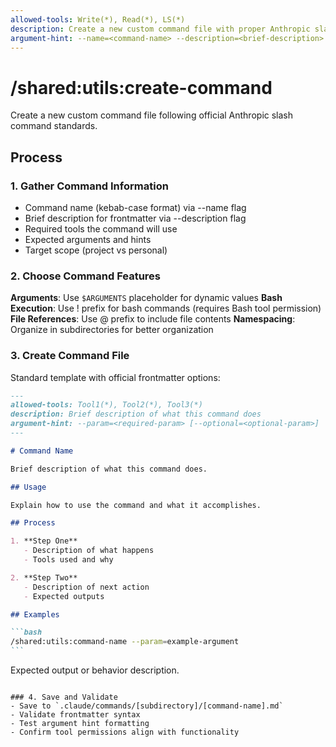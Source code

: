 ```yaml
---
allowed-tools: Write(*), Read(*), LS(*)
description: Create a new custom command file with proper Anthropic slash command structure
argument-hint: --name=<command-name> --description=<brief-description>
---
```


# /shared:utils:create-command

Create a new custom command file following official Anthropic slash command standards.

## Process

### 1. Gather Command Information

- Command name (kebab-case format) via --name flag
- Brief description for frontmatter via --description flag
- Required tools the command will use
- Expected arguments and hints
- Target scope (project vs personal)

### 2. Choose Command Features

**Arguments**: Use `$ARGUMENTS` placeholder for dynamic values
**Bash Execution**: Use ! prefix for bash commands (requires Bash tool permission)
**File References**: Use @ prefix to include file contents
**Namespacing**: Organize in subdirectories for better organization

### 3. Create Command File

Standard template with official frontmatter options:

````markdown
---
allowed-tools: Tool1(*), Tool2(*), Tool3(*)
description: Brief description of what this command does
argument-hint: --param=<required-param> [--optional=<optional-param>]
---

# Command Name

Brief description of what this command does.

## Usage

Explain how to use the command and what it accomplishes.

## Process

1. **Step One**
   - Description of what happens
   - Tools used and why

2. **Step Two**
   - Description of next action
   - Expected outputs

## Examples

```bash
/shared:utils:command-name --param=example-argument
```
````

Expected output or behavior description.

```

### 4. Save and Validate
- Save to `.claude/commands/[subdirectory]/[command-name].md`
- Validate frontmatter syntax
- Test argument hint formatting
- Confirm tool permissions align with functionality
```
